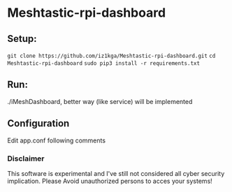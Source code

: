 # Meshtastic-rpi-dashboard
## Setup:

`git clone https://github.com/iz1kga/Meshtastic-rpi-dashboard.git`
`cd Meshtastic-rpi-dashboard`
`sudo pip3 install -r requirements.txt`

## Run:
./iMeshDashboard, better way (like service) will be implemented

## Configuration

Edit app.conf following comments

### Disclaimer

This software is experimental and I've still not considered all cyber security implication. Please Avoid unauthorized persons to acces your systems!